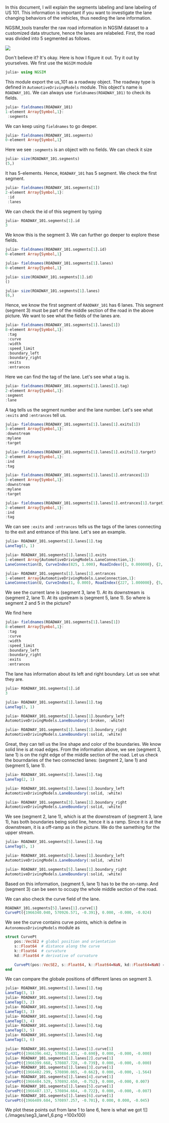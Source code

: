 
In this document, I will explain the segments labeling and lane labeling of US 101. This information is important if you want to investigate the lane changing behaviors of the vehicles, thus needing the lane information. 

NGSIM_tools transfer the raw road information in NGSIM dataset to a customized data structure, hence the lanes are relabeled. First, the road was divided into 5 segmented as follows.

![](./images/US101_segment.png)

Don't believe it? It's okay. Here is how I figure it out. Try it out by yourselves. We first use the `NGSIM` module
```julia
julia> using NGSIM
```
This module export the us_101 as a roadway object. The roadway type is defined in `AutomotiveDrivingModels` module. This object's name is `ROADWAY_101`. We can always use `fieldnames(ROADWAY_101)` to check its fields.
```julia
julia> fieldnames(ROADWAY_101)
1-element Array{Symbol,1}:
 :segments
```
We can keep using `fieldnames` to go deeper.
```julia
julia> fieldnames(ROADWAY_101.segments)
0-element Array{Symbol,1}
```
Here we see `:segments` is an object with no fields. We can check it size
```julia
julia> size(ROADWAY_101.segments)
(5,)
```
It has 5-elements. Hence, `ROADWAY_101` has 5 segment. We check the first segment.
```julia
julia> fieldnames(ROADWAY_101.segments[1])
2-element Array{Symbol,1}:
 :id   
 :lanes
```
We can check the id of this segment by typing
```julia
julia> ROADWAY_101.segments[1].id
3
```
We know this is the segment 3. We can further go deeper to explore these fields.
```julia
julia> fieldnames(ROADWAY_101.segments[1].id)
0-element Array{Symbol,1}

julia> fieldnames(ROADWAY_101.segments[1].lanes)
0-element Array{Symbol,1}

julia> size(ROADWAY_101.segments[1].id)
()

julia> size(ROADWAY_101.segments[1].lanes)
(6,)
```
Hence, we know the first segment of `RAODWAY_101` has 6 lanes. This segment (segment 3) must be part of the middle section of the road in the above picture. We want to see what the fields of the lanes are.
```julia
julia> fieldnames(ROADWAY_101.segments[1].lanes[1])
8-element Array{Symbol,1}:
 :tag           
 :curve         
 :width         
 :speed_limit   
 :boundary_left 
 :boundary_right
 :exits         
 :entrances   
 ```
 Here we can find the tag of the lane. Let's see what a tag is.
 ```julia
julia> fieldnames(ROADWAY_101.segments[1].lanes[1].tag)
2-element Array{Symbol,1}:
 :segment
 :lane  
 ```
 A tag tells us the segment number and the lane number. 
 Let's see what `:exits` and `:entrances` tell us.
 ```julia
 julia> fieldnames(ROADWAY_101.segments[1].lanes[1].exits[1])
3-element Array{Symbol,1}:
 :downstream
 :mylane    
 :target    

julia> fieldnames(ROADWAY_101.segments[1].lanes[1].exits[1].target)
2-element Array{Symbol,1}:
 :ind
 :tag
 
 julia> fieldnames(ROADWAY_101.segments[1].lanes[1].entrances[1])
3-element Array{Symbol,1}:
 :downstream
 :mylane    
 :target    

julia> fieldnames(ROADWAY_101.segments[1].lanes[1].entrances[1].target)
2-element Array{Symbol,1}:
 :ind
 :tag
 ```
 We can see `:exits` and `:entrances` tells us the tags of the lanes connecting to the exit and entrance of this lane. Let's see an example.
 ```julia
julia> ROADWAY_101.segments[1].lanes[1].tag
LaneTag(3, 1)

julia> ROADWAY_101.segments[1].lanes[1].exits
1-element Array{AutomotiveDrivingModels.LaneConnection,1}:
 LaneConnection(D, CurveIndex(825, 1.000), RoadIndex({1, 0.000000}, {2, 1})

julia> ROADWAY_101.segments[1].lanes[1].entrances
1-element Array{AutomotiveDrivingModels.LaneConnection,1}:
 LaneConnection(U, CurveIndex(1, 0.000), RoadIndex({227, 1.000000}, {5, 1})
 ```
 We see the current lane is (segment 3, lane 1). At its downstream is (segment 2, lane 1). At its upstream is (segment 5, lane 1). So where is segment 2 and 5 in the picture?
 
We find here 
```julia
julia> fieldnames(ROADWAY_101.segments[1].lanes[1])
8-element Array{Symbol,1}:
 :tag           
 :curve         
 :width         
 :speed_limit   
 :boundary_left 
 :boundary_right
 :exits         
 :entrances   
 ```
 The lane has information about its left and right boundary. Let us see what they are.
 ```julia
 julia> ROADWAY_101.segments[1].id
3

julia> ROADWAY_101.segments[1].lanes[1].tag
LaneTag(3, 1)
 
julia> ROADWAY_101.segments[1].lanes[1].boundary_left
AutomotiveDrivingModels.LaneBoundary(:broken, :white)

julia> ROADWAY_101.segments[1].lanes[1].boundary_right
AutomotiveDrivingModels.LaneBoundary(:solid, :white)
```
Great, they can tell us the line shape and color of the boundaries. We know solid line is at road edges. From the information above, we see (segment 3, lane 1) is on the right edge of the middle section of the road. Let us check the bourndaries of the two connected lanes: (segment 2, lane 1) and (segment 5, lane 1).
```julia
julia> ROADWAY_101.segments[3].lanes[1].tag
LaneTag(2, 1)

julia> ROADWAY_101.segments[3].lanes[1].boundary_left
AutomotiveDrivingModels.LaneBoundary(:solid, :white)

julia> ROADWAY_101.segments[3].lanes[1].boundary_right
AutomotiveDrivingModels.LaneBoundary(:solid, :white)
```
We see (segment 2, lane 1), which is at the downstream of (segment 3, lane 1), has both boundaries being solid line, hence it is a ramp. Since it is at the downstream, it is a off-ramp as in the picture. We do the samething for the upper stream.
```julia
julia> ROADWAY_101.segments[5].lanes[1].tag
LaneTag(5, 1)

julia> ROADWAY_101.segments[5].lanes[1].boundary_left
AutomotiveDrivingModels.LaneBoundary(:solid, :white)

julia> ROADWAY_101.segments[5].lanes[1].boundary_right
AutomotiveDrivingModels.LaneBoundary(:solid, :white)
```
Based on this information, (segment 5, lane 1) has to be the on-ramp. And (segment 3) can be seen to occupy the whole middle section of the road. 

We can also check the curve field of the lane.
```julia
ROADWAY_101.segments[5].lanes[1].curve[1]
CurvePt({1966340.040, 570926.571, -0.391}, 0.000, -0.000, -0.024)
```
We see the curve contains curve points, which is define in `AutonomousDrivingModels` module as
```julia
struct CurvePt
    pos::VecSE2 # global position and orientation
    s::Float64  # distance along the curve
    k::Float64  # curvature
    kd::Float64 # derivative of curvature

    CurvePt(pos::VecSE2, s::Float64, k::Float64=NaN, kd::Float64=NaN) = new(pos, s, k, kd)
end
```
We can compare the globale positions of different lanes on segment 3.
```julia
julia> ROADWAY_101.segments[1].lanes[1].tag
LaneTag(3, 1)
julia> ROADWAY_101.segments[1].lanes[2].tag
LaneTag(3, 2)
julia> ROADWAY_101.segments[1].lanes[3].tag
LaneTag(3, 3)
julia> ROADWAY_101.segments[1].lanes[4].tag
LaneTag(3, 4)
julia> ROADWAY_101.segments[1].lanes[5].tag
LaneTag(3, 5)
julia> ROADWAY_101.segments[1].lanes[6].tag
LaneTag(3, 6)

julia> ROADWAY_101.segments[1].lanes[1].curve[1]
CurvePt({1966396.442, 570884.431, -0.690}, 0.000, -0.000, -0.000)
julia> ROADWAY_101.segments[1].lanes[2].curve[1]
CurvePt({1966399.668, 570887.728, -0.739}, 0.000, -0.000, -0.000)
julia> ROADWAY_101.segments[1].lanes[3].curve[1]
CurvePt({1966402.299, 570890.065, -0.662}, 0.000, -0.000, -1.564)
julia> ROADWAY_101.segments[1].lanes[4].curve[1]
CurvePt({1966404.529, 570892.650, -0.752}, 0.000, -0.000, 0.007)
julia> ROADWAY_101.segments[1].lanes[5].curve[1]
CurvePt({1966407.137, 570894.664, -0.722}, 0.000, -0.000, -0.007)
julia> ROADWAY_101.segments[1].lanes[6].curve[1]
CurvePt({1966409.684, 570897.257, -0.701}, 0.000, 0.000, -0.045)
```
We plot these points out from lane 1 to lane 6, here is what we got
![](./images/seg3_lane1_6.png =100x100)
